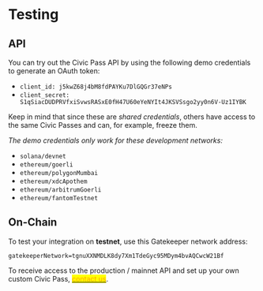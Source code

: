 # Testing

## API

You can try out the Civic Pass API by using the following demo credentials to generate an OAuth token:

* `client_id: j5kwZ68j4bM8fdPAYKu7DlGQGr37eNPs`
* `client_secret: S1qSiacDUDPRVfxiSvwsRASxE0fH47U60eYeNYIt4JKSVSsgo2yy0n6V-Uz1IYBK`

Keep in mind that since these are _shared credentials_, others have access to the same Civic Passes and can, for example, freeze them.

_The demo credentials only work for these development networks:_

* `solana/devnet`
* `ethereum/goerli`
* `ethereum/polygonMumbai`
* `ethereum/xdcApothem`
* `ethereum/arbitrumGoerli`
* `ethereum/fantomTestnet`

## On-Chain

To test your integration on **testnet**, use this Gatekeeper network address:

`gatekeeperNetwork=tgnuXXNMDLK8dy7Xm1TdeGyc95MDym4bvAQCwcW21Bf`

To receive access to the production / mainnet API and set up your own custom Civic Pass, [<mark style="color:orange;">contact us</mark>](https://share.hsforms.com/1NvBk0zfyR3aWcMosBxJETQbzn0a).
